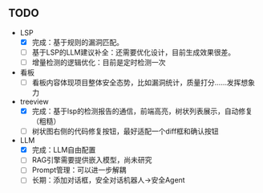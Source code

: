 ## TODO

- LSP
  - [x] 完成：基于规则的漏洞匹配。
  - [ ] 基于LSP的LLM建议补全：还需要优化设计，目前生成效果很差。
  - [ ] 增量检测的逻辑优化：目前是定时检测一次

- 看板
  - [ ] 看板内容体现项目整体安全态势，比如漏洞统计，质量打分……发挥想象力

- treeview
  - [x] 完成：基于lsp的检测报告的通信，前端高亮，树状列表展示，自动修复（粗糙）
  - [ ] 树状图右侧的代码修复按钮，最好适配一个diff框和确认按钮

- LLM
  - [x] 完成：LLM自由配置
  - [ ] RAG引擎需要提供嵌入模型，尚未研究
  - [ ] Prompt管理：可以进一步解耦
  - [ ] 长期：添加对话框，安全对话机器人→安全Agent